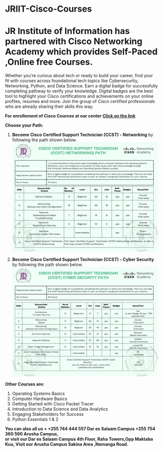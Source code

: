 # JRIIT-Cisco-Courses
#  JR Institute of Information has partnered with Cisco Networking Academy which provides Self-Paced ,Online free Courses.
 Whether you’re curious about tech or ready to build your career, find your fit with courses across foundational tech topics like Cybersecurity, Networking, Python, and Data Science. 
 Earn a digital badge for successfully completing pathway to verify your knowledge. Digital badges are the best tool to highlight your Cisco certifications and achievements on your online profiles, resumes and more. Join the group of Cisco certified professionals who are already sharing their skills this way. 

 **For enrollement of Cisco Cources at our center [Click on the link](https://forms.gle/9yixeqht3C5uaXVZ7)**
 
**Choose your Path:**
1. **Become Cisco Certified Support Technician (CCST) - Networking** by following the path shown below. 
     ![Cyber Security](4.jpg)
   

2. **Become Cisco Certified Support Technician (CCST) - Cyber Security** by following the path shown below. 
    ![Cyber Security](5.jpg)
    

  **Other Courses are:**
  1. Operating Systems Basics 
  2. Computer Hardware Basics 
  3. Getting Started with Cisco Packet Tracer 
  4. Introduction to Data Science and Data Analytics
  5. Engaging Stakeholders for Success 
  6. Python Essentials 1 & 2


  **You can also all us  + +255 744 444 557  Dar es Salaam Campus +255 754  360  590 Arusha Campus,  
    or visit our Dar es Salaam Campus  4th Floor, Raha Towers,Opp Maktaba Kuu, Visit our Arusha Campus Sakina Area ,Namanga Road.**


    




